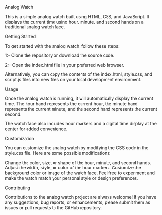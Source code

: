Analog Watch

This is a simple analog watch built using HTML, CSS, and JavaScript. It displays the current time using hour, minute, and second hands on a traditional analog watch face.

Getting Started

To get started with the analog watch, follow these steps:


1:- Clone the repository or download the source code.

2:- Open the index.html file in your preferred web browser.

Alternatively, you can copy the contents of the index.html, style.css, and script.js files into new files on your local development environment.

Usage

Once the analog watch is running, it will automatically display the current time. The hour hand represents the current hour, the minute hand represents the current minute, and the second hand represents the current second.

The watch face also includes hour markers and a digital time display at the center for added convenience.

Customization

You can customize the analog watch by modifying the CSS code in the style.css file. Here are some possible modifications:

Change the color, size, or shape of the hour, minute, and second hands.
Adjust the width, style, or color of the hour markers.
Customize the background color or image of the watch face.
Feel free to experiment and make the watch match your personal style or design preferences.

Contributing

Contributions to the analog watch project are always welcome! If you have any suggestions, bug reports, or enhancements, please submit them as issues or pull requests to the GitHub repository.
